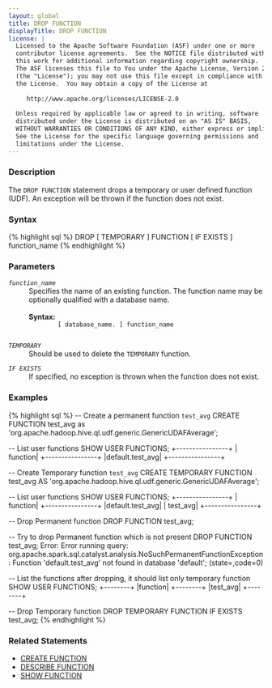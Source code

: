 ```yaml
---
layout: global
title: DROP FUNCTION
displayTitle: DROP FUNCTION 
license: |
  Licensed to the Apache Software Foundation (ASF) under one or more
  contributor license agreements.  See the NOTICE file distributed with
  this work for additional information regarding copyright ownership.
  The ASF licenses this file to You under the Apache License, Version 2.0
  (the "License"); you may not use this file except in compliance with
  the License.  You may obtain a copy of the License at
 
     http://www.apache.org/licenses/LICENSE-2.0
 
  Unless required by applicable law or agreed to in writing, software
  distributed under the License is distributed on an "AS IS" BASIS,
  WITHOUT WARRANTIES OR CONDITIONS OF ANY KIND, either express or implied.
  See the License for the specific language governing permissions and
  limitations under the License.
---
```


### Description

The `DROP FUNCTION` statement drops a temporary or user defined function (UDF). An exception will
be thrown if the function does not exist. 

### Syntax

{% highlight sql %}
DROP [ TEMPORARY ] FUNCTION [ IF EXISTS ] function_name
{% endhighlight %}

### Parameters

<dl>
  <dt><code><em>function_name</em></code></dt>
  <dd>
    Specifies the name of an existing function. The function name may be
    optionally qualified with a database name. <br><br>
    <b>Syntax:</b>
      <code>
        [ database_name. ] function_name
      </code>
  </dd>
</dl>

<dl>
  <dt><code><em>TEMPORARY</em></code></dt>
  <dd>Should be used to delete the <code>TEMPORARY</code> function.</dd>
</dl>

<dl>
  <dt><code><em>IF EXISTS</em></code></dt>
  <dd>If specified, no exception is thrown when the function does not exist.</dd>
</dl>

### Examples

{% highlight sql %}
-- Create a permanent function `test_avg`
CREATE FUNCTION test_avg as 'org.apache.hadoop.hive.ql.udf.generic.GenericUDAFAverage';

-- List user functions
SHOW USER FUNCTIONS;
+----------------+
|        function|
+----------------+
|default.test_avg|
+----------------+

-- Create Temporary function `test_avg`
CREATE TEMPORARY FUNCTION test_avg AS
    'org.apache.hadoop.hive.ql.udf.generic.GenericUDAFAverage';

-- List user functions
SHOW USER FUNCTIONS;
+----------------+
|        function|
+----------------+
|default.test_avg|
|        test_avg|
+----------------+

-- Drop Permanent function
DROP FUNCTION test_avg;

-- Try to drop Permanent function which is not present
DROP FUNCTION test_avg;
  Error: Error running query:
  org.apache.spark.sql.catalyst.analysis.NoSuchPermanentFunctionException:
  Function 'default.test_avg' not found in database 'default'; (state=,code=0)

-- List the functions after dropping, it should list only temporary function
SHOW USER FUNCTIONS;
+--------+
|function|
+--------+
|test_avg|
+--------+
  
-- Drop Temporary function
DROP TEMPORARY FUNCTION IF EXISTS test_avg;
{% endhighlight %}

### Related Statements

 * [CREATE FUNCTION](sql-ref-syntax-ddl-create-function.html)
 * [DESCRIBE FUNCTION](sql-ref-syntax-aux-describe-function.html)
 * [SHOW FUNCTION](sql-ref-syntax-aux-show-functions.html)
